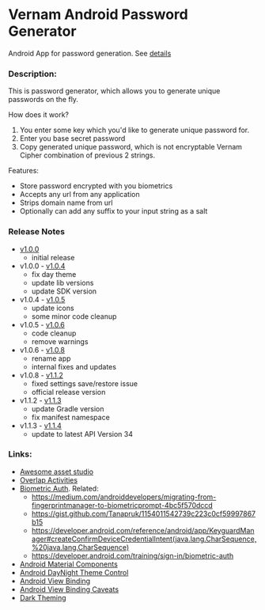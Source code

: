 # Vernam Android Password Generator
Android App for password generation. See [details](https://github.com/ZVernam/vernam-cipher)

### Description:
This is password generator, which allows you to generate unique passwords on the fly.

How does it work?
1. You enter some key which you'd like to generate unique password for.
2. Enter you base secret password
3. Copy generated unique password, which is not encryptable Vernam Cipher combination of previous 2 strings.

Features:
- Store password encrypted with you biometrics
- Accepts any url from any application
- Strips domain name from url
- Optionally can add any suffix to your input string as a salt

### Release Notes
- [v1.0.0](https://github.com/ZVernam/android/releases/tag/v1.0.0)
  - initial release
- v1.0.0 - [v1.0.4](https://github.com/ZVernam/android/releases/tag/v1.0.4)
  - fix day theme
  - update lib versions
  - update SDK version
- v1.0.4 - [v1.0.5](https://github.com/ZVernam/android/releases/tag/v1.0.5)
  - update icons
  - some minor code cleanup
- v1.0.5 - [v1.0.6](https://github.com/ZVernam/android/releases/tag/v1.0.6)
  - code cleanup
  - remove warnings
- v1.0.6 - [v1.0.8](https://github.com/ZVernam/android/releases/tag/v1.0.8)
  - rename app
  - internal fixes and updates
- v1.0.8 - [v1.1.2](https://github.com/ZVernam/android/releases/tag/v1.1.2)
  - fixed settings save/restore issue
  - official release version
- v1.1.2 - [v1.1.3](https://github.com/ZVernam/android/releases/tag/v1.1.3)
  - update Gradle version
  - fix manifest namespace
- v1.1.3 - [v1.1.4](https://github.com/ZVernam/android/releases/tag/v1.1.4)
  - update to latest API Version 34

### Links:
- [Awesome asset studio](https://romannurik.github.io/AndroidAssetStudio/icons-launcher.html#foreground.type=image&foreground.space.trim=1&foreground.space.pad=0&foreColor=rgba(96%2C%20125%2C%20139%2C%200)&backColor=rgb(30%2C%2080%2C%2032)&crop=0&backgroundShape=circle&effects=elevate&name=ic_launcher_round)
- [Overlap Activities](https://stackoverflow.com/questions/7878235/overlay-an-activity-on-another-activity-or-overlay-a-view-over-another)
- [Biometric Auth](https://developer.android.com/training/sign-in/biometric-auth). Related:  
  - https://medium.com/androiddevelopers/migrating-from-fingerprintmanager-to-biometricprompt-4bc5f570dccd
  - https://gist.github.com/Tanapruk/1154011542739c223c0cf59997867b15
  - https://developer.android.com/reference/android/app/KeyguardManager#createConfirmDeviceCredentialIntent(java.lang.CharSequence,%20java.lang.CharSequence)
  - https://developer.android.com/training/sign-in/biometric-auth
- [Android Material Components](https://material.io/develop/android/components/text-fields/)
- [Android DayNight Theme Control](https://medium.com/androiddevelopers/appcompat-v23-2-daynight-d10f90c83e94)
- [Android View Binding](https://developer.android.com/topic/libraries/view-binding)
- [Android View Binding Caveats](https://betterprogramming.pub/exploring-viewbinding-in-depth-598925821e41)
- [Dark Theming](https://developer.android.com/guide/topics/ui/look-and-feel/darktheme)
